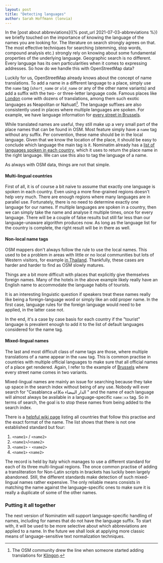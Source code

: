 ```yaml
---
layout: post
title: "Detecting languages"
author: Sarah Hoffmann (lonvia)
---
```


In the [post about abbreviations]({% post_url 2021-07-03-abbreviations %})
we briefly touched on the importance of knowing
the language of the names you are looking for. The literature on search strongly
agrees on that. The most effective techniques for searching (stemming,
stop words, compound analysis etc.) strongly rely on knowing about some
fundamental properties of the underlying language. Geographic search is no
different. Every language has its own particularities when it comes to
expressing addresses. So how do we handle this with OpenStreetMap data?

Luckily for us, OpenStreetMap already knows about the concept of name
translations. To add a name in a different language to a place, simply use
the `name` tag (`short_name` or `old_name` or any of the other name variants)
and add a suffix with the two- or three-letter language code. Famous places
like [London](https://nominatim.openstreetmap.org/ui/details.html?osmtype=R&osmid=65606&class=boundary) come with dozens of translations,
among them such exotic languages as Neapolitan or Nahuatl[^1]. The language
suffixes are also consistently used in places where multiple languages are
spoken. For example, we have language information for [every street in
Brussels](https://nominatim.openstreetmap.org/ui/details.html?osmtype=W&osmid=8083619&class=highway).

[^1]: The OSM community drew the line when someone started adding translations
      for [Klingon](https://wiki.openstreetmap.org/wiki/Key:name:tlh).


While translated names are useful, they still make up a very small part of
the place names that can be found in OSM. Most feature simply have a `name` tag
without any suffix. Per convention, these name should be in the local language.
Given that we know the location of the place, it should be easy to conclude
which language the main tag is it. Nominatim already has a [list of languages
spoken in each country](https://github.com/osm-search/Nominatim/blob/master/settings/country_settings.yaml), which it uses to return the place name in the right
language. We can use this also to tag the language of a name.

As always with OSM data, things are not that simple.

#### Multi-lingual countries

First of all, it is of course a bit naive to assume that exactly one language
is spoken in each country. Even using a more fine-grained regions doesn't help
very much. There are enough regions where many languages are in parallel use.
Fortunately, there is no need to determine exactly one language for our names.
If multiple languages are spoken in a country, then we can simply take the name
and analyse it multiple times, once for every language. There will be a couple
of false results but still far less than our language-unaware algorithm
produces now. As long as the language list for the country is complete, the
right result will be in there as well.

#### Non-local name tags

OSM mappers don't always follow the rule to use the local names. This used to
be a problem in areas with little or no local communities but lots of Western
visitors, for example [in Thailand](https://www.openstreetmap.org/#map=17/7.79288/98.32160).
Thankfully, these cases are harder and harder to find as OSM slowly matures.

Things are a bit more difficult with places that explicitly give themselves
foreign names. Many of the hotels in the above example likely really have an
English name to accommodate the language habits of tourists.

It is an interesting linguistic question if speakers treat these names really
like being a foreign-language word or simply like an odd proper name. In the
first case, language rules for the foreign language would need to be applied,
in the latter case not.

In the end, it's a case by case basis for each country if the "tourist" language
is prevalent enough to add it to the list of default languages considered for
the name tag.

#### Mixed-lingual names

The last and most difficult class of name tags are those, where multiple translations
of a name appear in the `name` tag. This is common practise in countries with
multiple official languages to make sure that all official names of a place
get rendered. Again, I refer to the example of
[Brussels](https://www.openstreetmap.org/#map=18/50.85321/4.37467)
where every street name comes in two variants.

Mixed-lingual names are mainly an issue for searching because they take up
space in the search index without being of any use. Nobody will ever search
for "Casablanca ⴰⵏⴼⴰ الدار البيضاء " and the name of each language will almost
always be available in a language-specific `name:xx` tag. So in terms of search,
the goal is to stop these names from being added to the search index.

There is a [helpful wiki page](https://wiki.openstreetmap.org/wiki/Multilingual_names)
listing all countries that follow this practise and the exact format of the
name. The list shows that there is not one established standard but four:

1. `<name1>` / `<name2>`
2. `<name1>`/`<name2>`
3. `<name1>` - `<name2>`
4. `<name1>` `<name2>`

The record is held by Italy which manages to use a different standard for each
of its three multi-lingual regions. The once common practise of adding a
transliteration for Non-Latin scripts in brackets has luckily been largely
abandoned. Still, the different standards make detection of such
mixed-lingual names rather expensive. The only reliable means consists in
matching the name against the language-specific ones to make sure it is really
a duplicate of some of the other names.

### Putting it all together

The next version of Nominatim will support language-specific handling of names,
including for names that do not have the language suffix. To start with, it will
be used to be more selective about which abbreviations are applied to a name.
In the future we shall look at applying more classic means of language-sensitive
text normalization techniques.
